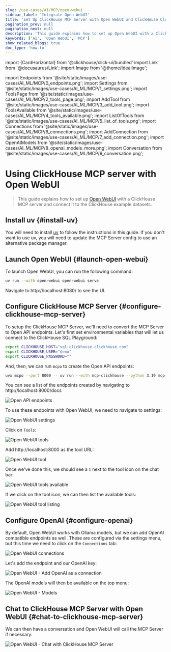 ```yaml
---
slug: /use-cases/AI/MCP/open-webui
sidebar_label: 'Integrate Open WebUI'
title: 'Set Up ClickHouse MCP Server with Open WebUI and ClickHouse Cloud'
pagination_prev: null
pagination_next: null
description: 'This guide explains how to set up Open WebUI with a ClickHouse MCP server using Docker.'
keywords: ['AI', 'Open WebUI', 'MCP']
show_related_blogs: true
doc_type: 'how-to'
---
```


import {CardHorizontal} from '@clickhouse/click-ui/bundled'
import Link from '@docusaurus/Link';
import Image from '@theme/IdealImage';

import Endpoints from '@site/static/images/use-cases/AI_ML/MCP/0_endpoints.png';
import Settings from '@site/static/images/use-cases/AI_ML/MCP/1_settings.png';
import ToolsPage from '@site/static/images/use-cases/AI_ML/MCP/2_tools_page.png';
import AddTool from '@site/static/images/use-cases/AI_ML/MCP/3_add_tool.png';
import ToolsAvailable from '@site/static/images/use-cases/AI_ML/MCP/4_tools_available.png';
import ListOfTools from '@site/static/images/use-cases/AI_ML/MCP/5_list_of_tools.png';
import Connections from '@site/static/images/use-cases/AI_ML/MCP/6_connections.png';
import AddConnection from '@site/static/images/use-cases/AI_ML/MCP/7_add_connection.png';
import OpenAIModels from '@site/static/images/use-cases/AI_ML/MCP/8_openai_models_more.png';
import Conversation from '@site/static/images/use-cases/AI_ML/MCP/9_conversation.png';

# Using ClickHouse MCP server with Open WebUI

> This guide explains how to set up [Open WebUI](https://github.com/open-webui/open-webui) with a ClickHouse MCP server
> and connect it to the ClickHouse example datasets.

<VerticalStepper headerLevel="h2">

## Install uv {#install-uv}

You will need to install [uv](https://docs.astral.sh/uv/) to follow the instructions in this guide.
If you don't want to use uv, you will need to update the MCP Server config to use an alternative package manager.

## Launch Open WebUI {#launch-open-webui}

To launch Open WebUI, you can run the following command:

```bash
uv run --with open-webui open-webui serve
```

Navigate to http://localhost:8080/ to see the UI.

## Configure ClickHouse MCP Server {#configure-clickhouse-mcp-server}

To setup the ClickHouse MCP Server, we'll need to convert the MCP Server to Open API endpoints.
Let's first set environmental variables that will let us connect to the ClickHouse SQL Playground:

```bash
export CLICKHOUSE_HOST="sql-clickhouse.clickhouse.com"
export CLICKHOUSE_USER="demo"
export CLICKHOUSE_PASSWORD=""
```

And, then, we can run `mcpo` to create the Open API endpoints: 

```bash
uvx mcpo --port 8000 -- uv run --with mcp-clickhouse --python 3.10 mcp-clickhouse
```

You can see a list of the endpoints created by navigating to http://localhost:8000/docs

<Image img={Endpoints} alt="Open API endpoints" size="md"/>

To use these endpoints with Open WebUI, we need to navigate to settings:

<Image img={Settings} alt="Open WebUI settings" size="md"/>

Click on `Tools`:

<Image img={ToolsPage} alt="Open WebUI tools" size="md"/>

Add http://localhost:8000 as the tool URL:

<Image img={AddTool} alt="Open WebUI tool" size="md"/>

Once we've done this, we should see a `1` next to the tool icon on the chat bar:

<Image img={ToolsAvailable} alt="Open WebUI tools available" size="md"/>

If we click on the tool icon, we can then list the available tools:

<Image img={ListOfTools} alt="Open WebUI tool listing" size="md"/>

## Configure OpenAI {#configure-openai}

By default, Open WebUI works with Ollama models, but we can add OpenAI compatible endpoints as well.
These are configured via the settings menu, but this time we need to click on the `Connections` tab:

<Image img={Connections} alt="Open WebUI connections" size="md"/>

Let's add the endpoint and our OpenAI key:

<Image img={AddConnection} alt="Open WebUI - Add OpenAI as a connection" size="md"/>

The OpenAI models will then be available on the top menu:

<Image img={OpenAIModels} alt="Open WebUI - Models" size="md"/>

## Chat to ClickHouse MCP Server with Open WebUI {#chat-to-clickhouse-mcp-server}

We can then have a conversation and Open WebUI will call the MCP Server if necessary:

<Image img={Conversation} alt="Open WebUI - Chat with ClickHouse MCP Server" size="md"/>

</VerticalStepper>
